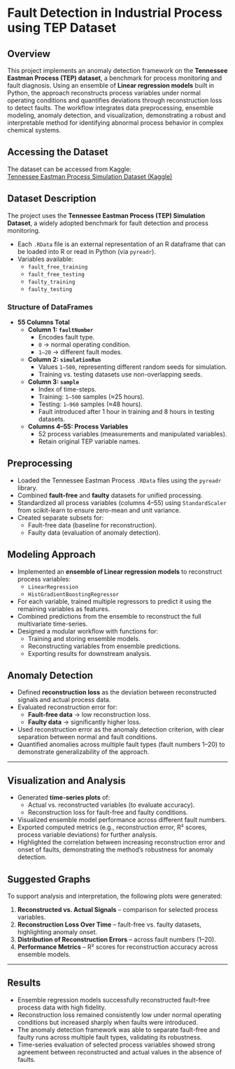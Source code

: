 # Fault Detection in Industrial Process using TEP Dataset 

## Overview

This project implements an anomaly detection framework on the **Tennessee Eastman Process (TEP) dataset**, a benchmark for process monitoring and fault diagnosis. Using an ensemble of **Linear regression models** built in Python, the approach reconstructs process variables under normal operating conditions and quantifies deviations through reconstruction loss to detect faults. The workflow integrates data preprocessing, ensemble modeling, anomaly detection, and visualization, demonstrating a robust and interpretable method for identifying abnormal process behavior in complex chemical systems.

## Accessing the Dataset  
The dataset can be accessed from Kaggle:  
[Tennessee Eastman Process Simulation Dataset (Kaggle)](https://www.kaggle.com/datasets/averkij/tennessee-eastman-process-simulation-dataset?resource=download&select=TEP_FaultFree_Testing.RData)  

## Dataset Description  

The project uses the **Tennessee Eastman Process (TEP) Simulation Dataset**, a widely adopted benchmark for fault detection and process monitoring.  

- Each `.RData` file is an external representation of an R dataframe that can be loaded into R or read in Python (via `pyreadr`).  
- Variables available:  
  - `fault_free_training`  
  - `fault_free_testing`  
  - `faulty_training`  
  - `faulty_testing`  

### Structure of DataFrames  
- **55 Columns Total**  
  - **Column 1: `faultNumber`**  
    - Encodes fault type.  
    - `0` → normal operating condition.  
    - `1–20` → different fault modes.  
  - **Column 2: `simulationRun`**  
    - Values `1–500`, representing different random seeds for simulation.  
    - Training vs. testing datasets use non-overlapping seeds.  
  - **Column 3: `sample`**  
    - Index of time-steps.  
    - Training: `1–500` samples (≈25 hours).  
    - Testing: `1–960` samples (≈48 hours).  
    - Fault introduced after 1 hour in training and 8 hours in testing datasets.  
  - **Columns 4–55: Process Variables**  
    - 52 process variables (measurements and manipulated variables).  
    - Retain original TEP variable names.  
## Preprocessing  

- Loaded the Tennessee Eastman Process `.RData` files using the `pyreadr` library.  
- Combined **fault-free** and **faulty** datasets for unified processing.  
- Standardized all process variables (columns 4–55) using `StandardScaler` from scikit-learn to ensure zero-mean and unit variance.  
- Created separate subsets for:  
  - Fault-free data (baseline for reconstruction).  
  - Faulty data (evaluation of anomaly detection).  

## Modeling Approach  

- Implemented an **ensemble of Linear regression models** to reconstruct process variables:  
  - `LinearRegression`  
  - `HistGradientBoostingRegressor`  
- For each variable, trained multiple regressors to predict it using the remaining variables as features.  
- Combined predictions from the ensemble to reconstruct the full multivariate time-series.  
- Designed a modular workflow with functions for:  
  - Training and storing ensemble models.  
  - Reconstructing variables from ensemble predictions.  
  - Exporting results for downstream analysis.  

## Anomaly Detection  

- Defined **reconstruction loss** as the deviation between reconstructed signals and actual process data.  
- Evaluated reconstruction error for:  
  - **Fault-free data** → low reconstruction loss.  
  - **Faulty data** → significantly higher loss.  
- Used reconstruction error as the anomaly detection criterion, with clear separation between normal and fault conditions.  
- Quantified anomalies across multiple fault types (fault numbers 1–20) to demonstrate generalizability of the approach.  

---

## Visualization and Analysis  

- Generated **time-series plots** of:  
  - Actual vs. reconstructed variables (to evaluate accuracy).  
  - Reconstruction loss for fault-free and faulty conditions.  
- Visualized ensemble model performance across different fault numbers.  
- Exported computed metrics (e.g., reconstruction error, R² scores, process variable deviations) for further analysis.  
- Highlighted the correlation between increasing reconstruction error and onset of faults, demonstrating the method’s robustness for anomaly detection.  

## Suggested Graphs  

To support analysis and interpretation, the following plots were generated:  

1. **Reconstructed vs. Actual Signals** – comparison for selected process variables.  
2. **Reconstruction Loss Over Time** – fault-free vs. faulty datasets, highlighting anomaly onset.  
3. **Distribution of Reconstruction Errors** – across fault numbers (1–20).  
4. **Performance Metrics** – R² scores for reconstruction accuracy across ensemble models.  

---

## Results  

- Ensemble regression models successfully reconstructed fault-free process data with high fidelity.  
- Reconstruction loss remained consistently low under normal operating conditions but increased sharply when faults were introduced.  
- The anomaly detection framework was able to separate fault-free and faulty runs across multiple fault types, validating its robustness.  
- Time-series evaluation of selected process variables showed strong agreement between reconstructed and actual values in the absence of faults.  
